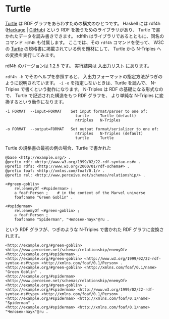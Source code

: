 # Turtle


[Turtle] は RDF グラフをあらわすための構文のひとつです。
Haskell には rdf4h ([Hackage][rdf4h@Hackage] | [GitHub][rdf4h@GitHub])
という RDF を扱うためのライブラリがあり、
Turtle で書かれたデータを読み書きできます。
rdf4h はライブラリであるとともに、同名のコマンド `rdf4h` も付属します。
ここでは、その `rdf4h` コマンドを使って、
W3C の [Turtle] の規格書に掲載されている例を題材にして、
Turtle から N-Triples への変換を実行してみます。

rdf4h のバージョンは 1.2.5 です。
実行結果は [入出力リスト][RDF4H] にあります。

`rdf4h -h` でそのヘルプを参照すると、
入出力フォーマットの指定方法がつぎのように説明されています。
`-i` `-o` を指定しないときは、Turtle を読んで、
N-Triples で書くという動作になります。
N-Triples は RDF の基礎になる形式なので、
Turtle で記述された構造をもつ RDF グラフを、
より単純な N-Triples に変換するという動作になります。

```
-i FORMAT  --input=FORMAT    Set input format/parser to one of:
                               turtle     Turtle (default)
                               ntriples   N-Triples

-o FORMAT  --output=FORMAT   Set output format/serializer to one of:
                               ntriples   N-Triples (default)
                               turtle     Turtle
```

Turtle の規格書の最初の例の場合、Turtle で書かれた

```
@base <http://example.org/> .
@prefix rdf: <http://www.w3.org/1999/02/22-rdf-syntax-ns#> .
@prefix rdfs: <http://www.w3.org/2000/01/rdf-schema#> .
@prefix foaf: <http://xmlns.com/foaf/0.1/> .
@prefix rel: <http://www.perceive.net/schemas/relationship/> .

<#green-goblin>
    rel:enemyOf <#spiderman> ;
    a foaf:Person ;    # in the context of the Marvel universe
    foaf:name "Green Goblin" .

<#spiderman>
    rel:enemyOf <#green-goblin> ;
    a foaf:Person ;
    foaf:name "Spiderman", "Человек-паук"@ru .
```

という RDF グラフが、つぎのような N-Triples で書かれた
RDF グラフに変換されます。

```
<http://example.org/#green-goblin> <http://www.perceive.net/schemas/relationship/enemyOf> <http://example.org/#spiderman> .
<http://example.org/#green-goblin> <http://www.w3.org/1999/02/22-rdf-syntax-ns#type> <http://xmlns.com/foaf/0.1/Person> .
<http://example.org/#green-goblin> <http://xmlns.com/foaf/0.1/name> "Green Goblin" .
<http://example.org/#spiderman> <http://www.perceive.net/schemas/relationship/enemyOf> <http://example.org/#green-goblin> .
<http://example.org/#spiderman> <http://www.w3.org/1999/02/22-rdf-syntax-ns#type> <http://xmlns.com/foaf/0.1/Person> .
<http://example.org/#spiderman> <http://xmlns.com/foaf/0.1/name> "Spiderman" .
<http://example.org/#spiderman> <http://xmlns.com/foaf/0.1/name> "Человек-паук"@ru .
```


[Turtle]:         http://www.w3.org/TR/turtle/
[rdf4h@Hackage]:  https://hackage.haskell.org/package/rdf4h
[rdf4h@GitHub]:   https://github.com/robstewart57/rdf4h4h
[RDF4H]:          example/RDF4H.md
[KOSHU-RDF]:      example/KOSHU-RDF.md

